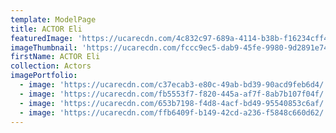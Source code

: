 ```yaml
---
template: ModelPage
title: ACTOR Eli
featuredImage: 'https://ucarecdn.com/4c832c97-689a-4114-b38b-f16234cff432/'
imageThumbnail: 'https://ucarecdn.com/fccc9ec5-dab9-45fe-9980-9d2891e74308/'
firstName: ACTOR Eli
collection: Actors
imagePortfolio:
  - image: 'https://ucarecdn.com/c37ecab3-e80c-49ab-bd39-90acd9feb6d4/'
  - image: 'https://ucarecdn.com/fb5553f7-f820-445a-af7f-8ab7b107f04f/'
  - image: 'https://ucarecdn.com/653b7198-f4d8-4acf-bd49-95540853c6af/'
  - image: 'https://ucarecdn.com/ffb6409f-b149-42cd-a236-f5848c660d62/'
---
```



